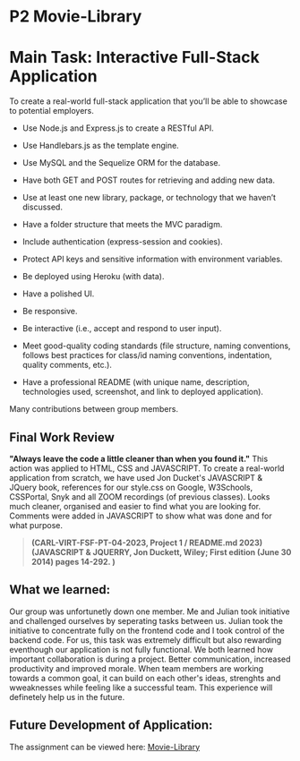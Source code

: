 # P2 Movie-Library
# Main Task: Interactive Full-Stack Application

To create a real-world full-stack application that you’ll be able to showcase to potential employers.

* Use Node.js and Express.js to create a RESTful API.

* Use Handlebars.js as the template engine.

* Use MySQL and the Sequelize ORM for the database.

* Have both GET and POST routes for retrieving and adding new data.

* Use at least one new library, package, or technology that we haven’t discussed.

* Have a folder structure that meets the MVC paradigm.

* Include authentication (express-session and cookies).

* Protect API keys and sensitive information with environment variables.

* Be deployed using Heroku (with data).

* Have a polished UI.

* Be responsive.

* Be interactive (i.e., accept and respond to user input).

* Meet good-quality coding standards (file structure, naming conventions, follows best practices for class/id naming conventions, indentation, quality comments, etc.).

* Have a professional README (with unique name, description, technologies used, screenshot, and link to deployed application).

Many contributions between group members.

## Final Work Review

**"Always leave the code a little cleaner than when you found it."**  This action was applied to HTML, CSS and JAVASCRIPT. To create a real-world application from scratch, we have used Jon Ducket's JAVASCRIPT & JQuery book, references for our style.css on Google, W3Schools, CSSPortal, Snyk and all ZOOM recordings (of previous classes). Looks much cleaner, organised and easier to find what you are looking for. Comments were added in JAVASCRIPT to show what was done and for what purpose.

> **(CARL-VIRT-FSF-PT-04-2023, Project 1 / README.md 2023)**
> **(JAVASCRIPT & JQUERRY, Jon Duckett, Wiley; First edition (June 30 2014) pages 14-292. )**

## What we learned:

Our group was unfortunetly down one member. Me and Julian took initiative and challenged ourselves by seperating tasks between us. Julian took the initiative to concentrate fully on the frontend code and I took control of the backend code. For us, this task was extremely difficult but also rewarding eventhough our application is not fully functional. We both learned how important collaboration is during a project. Better communication, increased productivity and improved morale. When team members are working towards a common goal, it can build on each other's ideas, strenghts and wweaknesses while feeling like a successful team. This experience will definetely help us in the future.

## Future Development of Application: 


The assignment can be viewed here: [Movie-Library]()
